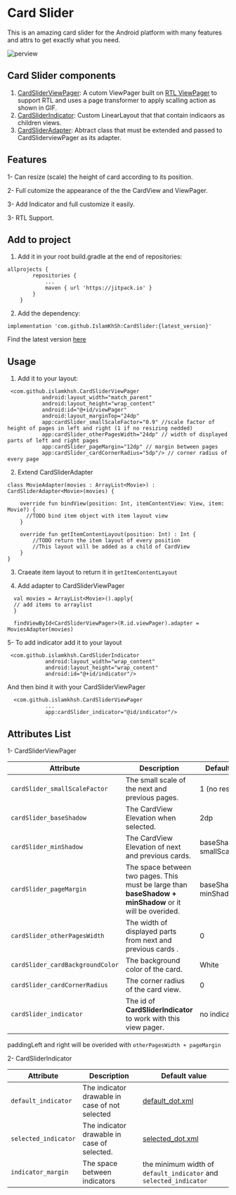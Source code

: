 # Card Slider
This is an amazing card slider for the Android platform with many features and attrs to get exactly what you need.

![perview](https://github.com/IslamKhSh/CardSlider/blob/master/card%20slider%201.gif)


## Card Slider components
1. [CardSliderViewPager](https://github.com/IslamKhSh/CardSlider/blob/master/cardslider/src/main/java/com/github/islamkhsh/CardSliderViewPager.kt):
A cutom ViewPager built on [RTL ViewPager](https://github.com/duolingo/rtl-viewpager) to support RTL and uses a page transformer to apply scalling action as shown in GIF.
2. [CardSliderIndicator](https://github.com/IslamKhSh/CardSlider/blob/master/cardslider/src/main/java/com/github/islamkhsh/CardSliderIndicator.kt): Custom LinearLayout that that contain indicaors as children views.
3. [CardSliderAdapter](https://github.com/IslamKhSh/CardSlider/blob/master/cardslider/src/main/java/com/github/islamkhsh/CardSliderAdapter.kt): Abtract class that must be extended and passed to CardSliderviewPager as its adapter.

## Features
1- Can resize (scale) the height of card according to its position.

2- Full cutomize the appearance of the the CardView and ViewPager.

3- Add Indicator and full customize it easily.

3- RTL Support.


## Add to project
1. Add it in your root build.gradle at the end of repositories:
```
allprojects {
		repositories {
			...
			maven { url 'https://jitpack.io' }
		}
	}
``` 
2. Add the dependency:
```
implementation 'com.github.IslamKhSh:CardSlider:{latest_version}'
```
  Find the latest version [here](https://github.com/IslamKhSh/CardSlider/releases)
   
    
 
 ## Usage
 1. Add it to your layout:
 ```
  <com.github.islamkhsh.CardSliderViewPager
            android:layout_width="match_parent"
            android:layout_height="wrap_content"
            android:id="@+id/viewPager"
            android:layout_marginTop="24dp"
            app:cardSlider_smallScaleFactor="0.9" //scale factor of height of pages in left and right (1 if no resizing nedded)
            app:cardSlider_otherPagesWidth="24dp" // width of displayed parts of left and right pages
            app:cardSlider_pageMargin="12dp" // margin between pages
            app:cardSlider_cardCornerRadius="5dp"/> // corner radius of every page
```

2. Extend CardSliderAdapter
```
class MovieAdapter(movies : ArrayList<Movie>) : CardSliderAdapter<Movie>(movies) {

    override fun bindView(position: Int, itemContentView: View, item: Movie?) {
      //TODO bind item object with item layout view
    }

    override fun getItemContentLayout(position: Int) : Int {
        //TODO return the item layout of every position 
        //This layout will be added as a child of CardView
    }
}
```
3. Craeate item layout to return it in `getItemContentLayout`

4. Add adapter to CardSliderViewPager
```
  val movies = ArrayList<Movie>().apply{
  // add items to arraylist
  }
  
  findViewById<CardSliderViewPager>(R.id.viewPager).adapter = MoviesAdapter(movies)
```

5- To add indicator add it to your layout
```
 <com.github.islamkhsh.CardSliderIndicator
            android:layout_width="wrap_content"
            android:layout_height="wrap_content"
            android:id="@+id/indicator"/>
```
And then bind it with your CardSliderViewPager
```
  <com.github.islamkhsh.CardSliderViewPager
            ...
            app:cardSlider_indicator="@id/indicator"/>
```


 ## Attributes List
 1- CardSliderViewPager
 
| Attribute | Description  | Default value  |
| ------------- |-------------| -----|
| `cardSlider_smallScaleFactor` | The small scale of the next and previous pages. | 1 (no resizing) |
| `cardSlider_baseShadow`  | The CardView Elevation when selected. |  2dp |
| `cardSlider_minShadow` | The CardView Elevation of  next and previous cards. | baseShadow * smallScaleFactor |
| `cardSlider_pageMargin` | The space between two pages. This must be large than **baseShadow + minShadow** or it will be overided. | baseShadow + minShadow |
| `cardSlider_otherPagesWidth` | The width of displayed parts from next and previous cards . | 0 |
| `cardSlider_cardBackgroundColor` | The background color of the card. | White |
| `cardSlider_cardCornerRadius` | The corner radius of the card view. | 0 |
| `cardSlider_indicator` | The id of **CardSliderIndicator** to work with this view pager. | no indicator |

paddingLeft and right will be overided with `otherPagesWidth + pageMargin` 

 2- CardSliderIndicator
 
 | Attribute | Description  | Default value  |
| ------------- |-------------| -----|
| `default_indicator` | The indicator drawable in case of not selected | [default_dot.xml](https://github.com/IslamKhSh/CardSlider/blob/master/cardslider/src/main/res/drawable/default_dot.xml) |
| `selected_indicator`  | The indicator drawable in case of selected. |  [selected_dot.xml](https://github.com/IslamKhSh/CardSlider/blob/master/cardslider/src/main/res/drawable/selected_dot.xml) |
| `indicator_margin` | The space between indicators | the minimum width of `default_indicator` and `selected_indicator` |
